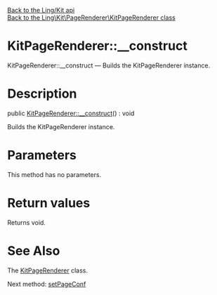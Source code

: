 [Back to the Ling/Kit api](https://github.com/lingtalfi/Kit/blob/master/doc/api/Ling/Kit.md)<br>
[Back to the Ling\Kit\PageRenderer\KitPageRenderer class](https://github.com/lingtalfi/Kit/blob/master/doc/api/Ling/Kit/PageRenderer/KitPageRenderer.md)


KitPageRenderer::__construct
================



KitPageRenderer::__construct — Builds the KitPageRenderer instance.




Description
================


public [KitPageRenderer::__construct](https://github.com/lingtalfi/Kit/blob/master/doc/api/Ling/Kit/PageRenderer/KitPageRenderer/__construct.md)() : void




Builds the KitPageRenderer instance.




Parameters
================

This method has no parameters.


Return values
================

Returns void.








See Also
================

The [KitPageRenderer](https://github.com/lingtalfi/Kit/blob/master/doc/api/Ling/Kit/PageRenderer/KitPageRenderer.md) class.

Next method: [setPageConf](https://github.com/lingtalfi/Kit/blob/master/doc/api/Ling/Kit/PageRenderer/KitPageRenderer/setPageConf.md)<br>

